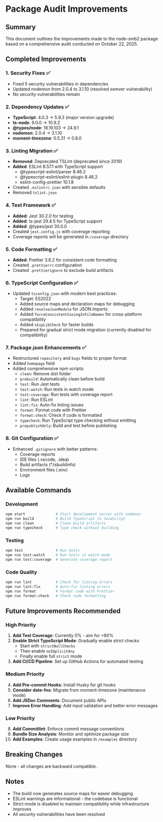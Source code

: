# Package Audit Improvements

## Summary
This document outlines the improvements made to the node-smb2 package based on a comprehensive audit conducted on October 22, 2025.

## Completed Improvements

### 1. Security Fixes ✅
- Fixed 5 security vulnerabilities in dependencies
- Updated nodemon from 2.0.4 to 3.1.10 (resolved semver vulnerability)
- No security vulnerabilities remain

### 2. Dependency Updates ✅
- **TypeScript**: 4.0.3 → 5.9.3 (major version upgrade)
- **ts-node**: 9.0.0 → 10.9.2
- **@types/node**: 18.19.103 → 24.9.1
- **nodemon**: 2.0.4 → 3.1.10
- **moment-timezone**: 0.5.31 → 0.6.0

### 3. Linting Migration ✅
- **Removed**: Deprecated TSLint (deprecated since 2019)
- **Added**: ESLint 8.57.1 with TypeScript support
  - @typescript-eslint/parser 8.46.2
  - @typescript-eslint/eslint-plugin 8.46.2
  - eslint-config-prettier 10.1.8
- Created `.eslintrc.json` with sensible defaults
- Removed `tslint.json`

### 4. Test Framework ✅
- **Added**: Jest 30.2.0 for testing
- **Added**: ts-jest 29.4.5 for TypeScript support
- **Added**: @types/jest 30.0.0
- Created `jest.config.js` with coverage reporting
- Coverage reports will be generated in `/coverage` directory

### 5. Code Formatting ✅
- **Added**: Prettier 3.6.2 for consistent code formatting
- Created `.prettierrc` configuration
- Created `.prettierignore` to exclude build artifacts

### 6. TypeScript Configuration ✅
- Updated `tsconfig.json` with modern best practices:
  - Target: ES2022
  - Added source maps and declaration maps for debugging
  - Added `resolveJsonModule` for JSON imports
  - Added `forceConsistentCasingInFileNames` for cross-platform compatibility
  - Added `skipLibCheck` for faster builds
  - Prepared for gradual strict mode migration (currently disabled for compatibility)

### 7. Package.json Enhancements ✅
- Restructured `repository` and `bugs` fields to proper format
- Added `homepage` field
- Added comprehensive npm scripts:
  - `clean`: Remove dist folder
  - `prebuild`: Automatically clean before build
  - `test`: Run Jest tests
  - `test:watch`: Run tests in watch mode
  - `test:coverage`: Run tests with coverage report
  - `lint`: Run ESLint
  - `lint:fix`: Auto-fix linting issues
  - `format`: Format code with Prettier
  - `format:check`: Check if code is formatted
  - `typecheck`: Run TypeScript type checking without emitting
  - `prepublishOnly`: Build and test before publishing

### 8. Git Configuration ✅
- Enhanced `.gitignore` with better patterns:
  - Coverage reports
  - IDE files (.vscode, .idea)
  - Build artifacts (*.tsbuildinfo)
  - Environment files (.env)
  - Logs

## Available Commands

### Development
```bash
npm start              # Start development server with nodemon
npm run build          # Build TypeScript to JavaScript
npm run clean          # Clean build artifacts
npm run typecheck      # Type check without building
```

### Testing
```bash
npm test               # Run tests
npm run test:watch     # Run tests in watch mode
npm run test:coverage  # Generate coverage report
```

### Code Quality
```bash
npm run lint           # Check for linting errors
npm run lint:fix       # Auto-fix linting errors
npm run format         # Format code with Prettier
npm run format:check   # Check code formatting
```

## Future Improvements Recommended

### High Priority
1. **Add Test Coverage**: Currently 0% - aim for >80%
2. **Enable Strict TypeScript Mode**: Gradually enable strict checks
   - Start with `strictNullChecks`
   - Then enable `noImplicitAny`
   - Finally enable full `strict` mode
3. **Add CI/CD Pipeline**: Set up GitHub Actions for automated testing

### Medium Priority
4. **Add Pre-commit Hooks**: Install Husky for git hooks
5. **Consider date-fns**: Migrate from moment-timezone (maintenance mode)
6. **Add JSDoc Comments**: Document public APIs
7. **Improve Error Handling**: Add input validation and better error messages

### Low Priority
8. **Add Commitlint**: Enforce commit message conventions
9. **Bundle Size Analysis**: Monitor and optimize package size
10. **Add Examples**: Create usage examples in `/examples` directory

## Breaking Changes
None - all changes are backward compatible.

## Notes
- The build now generates source maps for easier debugging
- ESLint warnings are informational - the codebase is functional
- Strict mode is disabled to maintain compatibility while infrastructure improves
- All security vulnerabilities have been resolved
